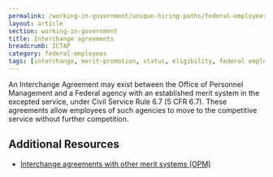 ```yaml
---
permalink: /working-in-government/unique-hiring-paths/federal-employees/interchange-agreements/
layout: article
section: working-in-government
title: Interchange agreements
breadcrumb: ICTAP
category: federal-employees
tags: [interchange, merit-promotion, status, eligibility, federal employees]
---
```


An Interchange Agreement may exist between the Office of Personnel Management and a Federal agency with an established merit system in the excepted service, under Civil Service Rule 6.7 (5 CFR 6.7). These agreements allow employees of such agencies to move to the competitive service without further competition.

## Additional Resources

* [Interchange agreements with other merit systems (OPM)](https://www.opm.gov/policy-data-oversight/hiring-authorities/competitive-hiring/#url=InterchangeAgreementsWithOtherMeritSystems)
